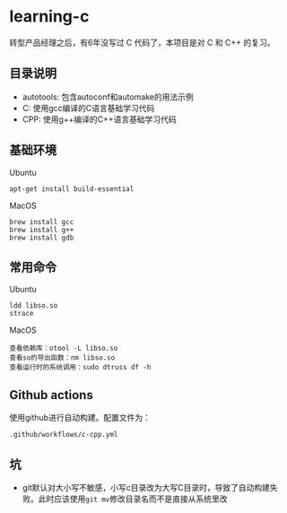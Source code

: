 # learning-c

转型产品经理之后，有6年没写过 C 代码了，本项目是对 C 和 C++ 的复习。

## 目录说明

* autotools: 包含autoconf和automake的用法示例
* C: 使用gcc编译的C语言基础学习代码
* CPP: 使用g++编译的C++语言基础学习代码

## 基础环境

Ubuntu
```
apt-get install build-essential
```

MacOS
```
brew install gcc
brew install g++
brew install gdb
```

## 常用命令

Ubuntu
```
ldd libso.so
strace
```

MacOS
```
查看依赖库：otool -L libso.so
查看so的导出函数：nm libso.so
查看运行时的系统调用：sudo dtruss df -h
```


## Github actions

使用github进行自动构建。配置文件为：
```
.github/workflows/c-cpp.yml
```

## 坑

* git默认对大小写不敏感，小写c目录改为大写C目录时，导致了自动构建失败。此时应该使用`git mv`修改目录名而不是直接从系统里改